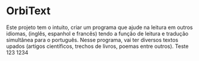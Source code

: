 # OrbiText
Este projeto tem o intuito, criar um programa que ajude na leitura em outros idiomas, (inglês, espanhol e francês) tendo a função de leitura e tradução simultânea para o português. Nesse programa, vai ter diversos textos upados (artigos científicos, trechos de livros, poemas entre outros).
Teste 123 1234
